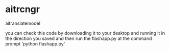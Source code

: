 # aitrcngr
aitranslatemodel
<head>
  you can check this code by downloading it to your desktop and running it in the direction you saved
  and then run the flashapp.py at the command prompt  
  'python flashapp.py'
</head>
